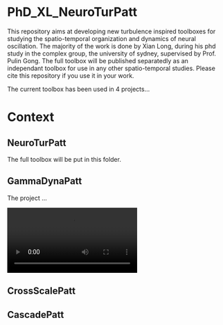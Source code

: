 # PhD_XL_NeuroTurPatt
This repository aims at developing new turbulence inspired toolboxes for studying the spatio-temporal organization and dynamics of neural oscillation. The majority of the work is done by Xian Long, during his phd study in the complex group, the university of sydney, supervised by Prof. Pulin Gong. The full toolbox will be published separatedly as an independant toolbox for use in any other spatio-temporal studies. Please cite this repository if you use it in your work. 

The current toolbox has been used in 4 projects...

# Context

## NeuroTurPatt
The full toolbox will be put in this folder.

## GammaDynaPatt
The project ...

![Example superdiffusive gamma burst pattern movie](https://github.com/longxian319/PhD_XL/blob/master/GammaDynaPatt/example%20movies/GammaBurstPatterns.avi)


## CrossScalePatt

## CascadePatt

## 
